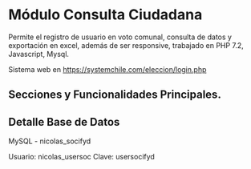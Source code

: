 # Módulo Consulta Ciudadana

Permite el registro de usuario en voto comunal, consulta de datos y exportación en excel, además de ser responsive, trabajado en PHP 7.2, Javascript, Mysql.

Sistema web en https://systemchile.com/eleccion/login.php

## Secciones y Funcionalidades Principales.

## Detalle Base de Datos

MySQL - nicolas_socifyd

Usuario: nicolas_usersoc
Clave: usersocifyd
